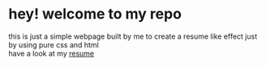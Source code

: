 # hey! welcome to my repo
this is just a simple webpage built by me to create a resume like effect just by using pure css and html  
have a look at my [resume](http://resumek.epizy.com)
